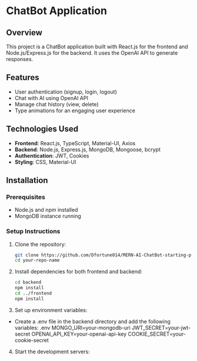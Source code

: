 # ChatBot Application

## Overview

This project is a ChatBot application built with React.js for the frontend and Node.js/Express.js for the backend. It uses the OpenAI API to generate responses.

## Features

- User authentication (signup, login, logout)
- Chat with AI using OpenAI API
- Manage chat history (view, delete)
- Type animations for an engaging user experience

## Technologies Used

- **Frontend**: React.js, TypeScript, Material-UI, Axios
- **Backend**: Node.js, Express.js, MongoDB, Mongoose, bcrypt
- **Authentication**: JWT, Cookies
- **Styling**: CSS, Material-UI

## Installation

### Prerequisites

- Node.js and npm installed
- MongoDB instance running

### Setup Instructions

1. Clone the repository:
   ```bash
   git clone https://github.com/Dfortune014/MERN-AI-ChatBot-starting-project.git
   cd your-repo-name
   ```
2. Install dependencies for both frontend and backend:
   ```bash
   cd backend
   npm install
   cd ../frontend
   npm install
   ```
3. Set up environment variables:

- Create a .env file in the backend directory and add the following variables:
  .env
  MONGO_URI=your-mongodb-uri
  JWT_SECRET=your-jwt-secret
  OPENAI_API_KEY=your-openai-api-key
  COOKIE_SECRET=your-cookie-secret

4. Start the development servers:
